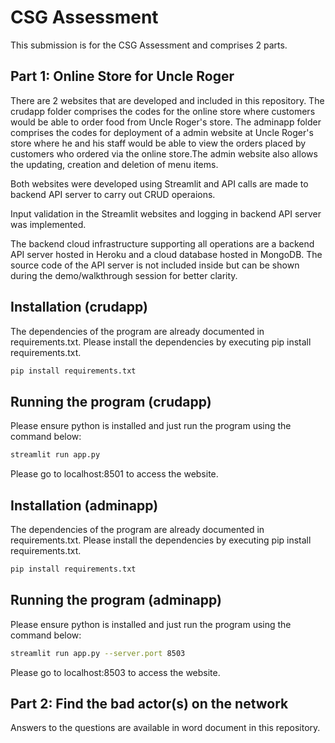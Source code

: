 # CSG Assessment
This submission is for the CSG Assessment and comprises 2 parts. 

## Part 1: Online Store for Uncle Roger 

There are 2 websites that are developed and included in this repository. The crudapp folder comprises the codes for the online store where customers would be able to order food from Uncle Roger's store. The adminapp folder comprises the codes for deployment of a admin website at Uncle Roger's store where he and his staff would be able to view the orders placed by customers who ordered via the online store.The admin website also allows the updating, creation and deletion of menu items.

Both websites were developed using Streamlit and API calls are made to backend API server to carry out CRUD operaions.

Input validation in the Streamlit websites and logging in backend API server was implemented. 

The backend cloud infrastructure supporting all operations are a backend API server hosted in Heroku and a cloud database hosted in MongoDB. The source code of the API server is not included inside but can be shown during the demo/walkthrough session for better clarity. 

## Installation (crudapp)

The dependencies of the program are already documented in requirements.txt. Please install the dependencies by executing pip install requirements.txt.

```sh
pip install requirements.txt
```
## Running the program (crudapp)

Please ensure python is installed and just run the program using the command below:

```sh
streamlit run app.py
```
Please go to localhost:8501 to access the website. 

## Installation (adminapp)

The dependencies of the program are already documented in requirements.txt. Please install the dependencies by executing pip install requirements.txt.

```sh
pip install requirements.txt
```
## Running the program (adminapp)

Please ensure python is installed and just run the program using the command below:

```sh
streamlit run app.py --server.port 8503
```
Please go to localhost:8503 to access the website. 

## Part 2: Find the bad actor(s) on the network 

Answers to the questions are available in word document in this repository.
